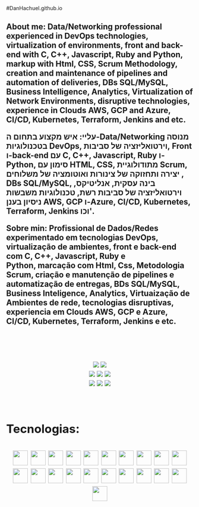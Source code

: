 <html>
 #DanHachuel.github.io
 <br>
  
<h2><b>
   
 
 About me: Data/Networking professional experienced in DevOps technologies, virtualization of environments, front and back-end with C, C++, Javascript, Ruby and 
 Python, markup with Html, CSS, Scrum Methodology, creation and maintenance of pipelines and automation of deliveries, DBs SQL/MySQL, Business Intelligence, Analytics, 
 Virtualization of Network Environments, disruptive technologies, experience in Clouds AWS, GCP and Azure, CI/CD, Kubernetes, Terraform, Jenkins and etc. <br/>
 
 עליי: איש מקצוע בתחום ה-Data/Networking מנוסה בטכנולוגיות DevOps, וירטואליזציה של סביבות, Front ו-back-end עם C, C++, Javascript, Ruby ו-Python, סימון עם HTML, 
 CSS, מתודולוגיית Scrum, יצירה ותחזוקה של צינורות ואוטומציה של משלוחים , DBs SQL/MySQL, בינה עסקית, אנליטיקס, וירטואליזציה של סביבות רשת, טכנולוגיות משבשות
 ניסיון בענן AWS, GCP ו-Azure, CI/CD, Kubernetes, Terraform, Jenkins וכו'. <br/>
 
 Sobre min: Profissional de Dados/Redes experimentado em tecnologias DevOps, virtualização de ambientes, front e back-end com C, C++, Javascript, Ruby e   
 Python, marcação com Html, Css, Metodologia Scrum, criação e manutenção de pipelines e automatização de entregas, BDs SQL/MySQL, Business Inteligence, Analytics, 
 Virtuaização de Ambientes de rede, tecnologias disruptivas, experiencia em Clouds AWS, GCP e  Azure, CI/CD, Kubernetes, Terraform, Jenkins e etc.  <br/>
 
 
  <br><br>   
  
   <div align="center">
  
  <a href="https://www.linkedin.com/in/dan-hachuel/"><img src="https://img.shields.io/badge/-LinkedIn-blue?style=for-the-badge&logo=Linkedin&logoColor=white"/></a>
  <a href="https://www.instagram.com/danhachuel"><img src="https://img.shields.io/badge/Instagram-E4405F?style=for-the-badge&logo=instagram&logoColor=white"/></a>  
  <a href="https://www.facebook.com/DannVIP/"><img src="https://img.shields.io/badge/Facebook-informational?style=for-the-badge&logo=Facebook&logoColor=white"/></a>
  <a href="https://twitter.com/Dan_hachuel"><img src="https://img.shields.io/badge/Twitter-blue?style=for-the-badge&logo=twitter&logoColor=white"/></a>
  <a href="https://steamcommunity.com/id/danhachuel"><img src="https://img.shields.io/badge/Steam-172B4D?style=for-the-badge&logo=Steam&logoColor=white"/></a>  
  <a href="https://discord.com/users/Danhachuel#0440"><img src="https://img.shields.io/badge/Discord-5865F2?style=for-the-badge&logo=Discord&logoColor=white"/></a>
  <a href="https://t.me/DanHachuel"><img src="https://img.shields.io/badge/Telegram-26A5E4?style=for-the-badge&logo=Telegram&logoColor=white" /></a> 
  <a href="mailto: dan.hachuel@gmail.com"> <img src="https://img.shields.io/badge/Gmail-D14836?style=for-the-badge&logo=Gmail&logoColor=white"/></a>    
</div>
<br/>

<h2 align="left"> Tecnologias: <br/><br/>

<div align="center">        
    <img src="https://cdn.jsdelivr.net/gh/devicons/devicon/icons/linux/linux-original.svg" width="40" height="40"/>
    <img src="https://cdn.jsdelivr.net/gh/devicons/devicon/icons/vscode/vscode-original.svg"  width="40" height="40"/>
    <img src="https://cdn.jsdelivr.net/gh/devicons/devicon/icons/c/c-original.svg" width="40" height="40"/>
    <img src="https://cdn.jsdelivr.net/gh/devicons/devicon/icons/cplusplus/cplusplus-original.svg" width="40" height="40"/>    
    <img src="https://cdn.jsdelivr.net/gh/devicons/devicon/icons/python/python-original-wordmark.svg" width="40" height="40"/>           
    <img src="https://cdn.jsdelivr.net/gh/devicons/devicon/icons/ruby/ruby-original-wordmark.svg" width="40" height="40" /> 
    <img src="https://cdn.jsdelivr.net/gh/devicons/devicon/icons/mysql/mysql-original-wordmark.svg" width="40" height="40"/>          
    <img src="https://cdn.jsdelivr.net/gh/devicons/devicon/icons/googlecloud/googlecloud-original.svg"  width="40" height="40"/>    
    <img src="https://cdn.jsdelivr.net/gh/devicons/devicon/icons/amazonwebservices/amazonwebservices-original-wordmark.svg" width="40" height="40"/>          
    <img src="https://cdn.jsdelivr.net/gh/devicons/devicon/icons/azure/azure-original.svg" width="40" height="40"/>
    <img src="https://cdn.jsdelivr.net/gh/devicons/devicon/icons/kubernetes/kubernetes-plain-wordmark.svg" width="40" height="40"/>
    <img src="https://cdn.jsdelivr.net/gh/devicons/devicon/icons/terraform/terraform-original-wordmark.svg" width="40" height="40"/>
    <img src="https://cdn.jsdelivr.net/gh/devicons/devicon/icons/jenkins/jenkins-original.svg" width="40" height="40"/>          
    <img src="https://cdn.jsdelivr.net/gh/devicons/devicon/icons/ansible/ansible-original-wordmark.svg" width="40" height="40"/>
    <img src="https://cdn.jsdelivr.net/gh/devicons/devicon/icons/selenium/selenium-original.svg" width="40" height="40"/>          
    <img src="https://cdn.jsdelivr.net/gh/devicons/devicon/icons/html5/html5-plain-wordmark.svg"  width="40" height="40" />
    <img src="https://cdn.jsdelivr.net/gh/devicons/devicon/icons/css3/css3-plain-wordmark.svg"  width="40" height="40" /> 
    <img src="https://cdn.jsdelivr.net/gh/devicons/devicon/icons/javascript/javascript-plain.svg" width="40" height="40" />     
    <img src="https://cdn.jsdelivr.net/gh/devicons/devicon/icons/angularjs/angularjs-plain.svg" width="40" height="40"/>           
    <img src="https://cdn.jsdelivr.net/gh/devicons/devicon/icons/canva/canva-original.svg" width="40" height="40"/>
    <img src="https://cdn.jsdelivr.net/gh/devicons/devicon/icons/figma/figma-original.svg"  width="40" height="40"/>          
    
 
